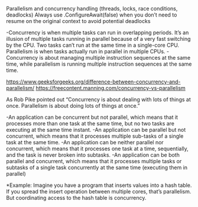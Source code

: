 Parallelism and concurrency handling (threads, locks, race conditions, deadlocks)
Always use .ConfigureAwait(false) when you don’t need to resume on the original context to avoid potential deadlocks

-Concurrency is when multiple tasks can run in overlapping periods. It’s an illusion of multiple tasks running in parallel because of a very fast switching by the CPU. Two tasks can’t run at the same time in a single-core CPU. Parallelism is when tasks actually run in parallel in multiple CPUs.
-Concurrency is about managing multiple instruction sequences at the same time, while parallelism is running multiple instruction sequences at the same time.

https://www.geeksforgeeks.org/difference-between-concurrency-and-parallelism/
https://freecontent.manning.com/concurrency-vs-parallelism

As Rob Pike pointed out “Concurrency is about dealing with lots of things at once. Parallelism is about doing lots of things at once.”

-An application can be concurrent but not parallel, which means that it processes more than one task at the same time, but no two tasks are executing at the same time instant.
-An application can be parallel but not concurrent, which means that it processes multiple sub-tasks of a single task at the same time.
-An application can be neither parallel nor concurrent, which means that it processes one task at a time, sequentially, and the task is never broken into subtasks.
-An application can be both parallel and concurrent, which means that it processes multiple tasks or subtasks of a single task concurrently at the same time (executing them in parallel)

 *Example: Imagine you have a program that inserts values into a hash table. If you spread the insert operation between multiple cores, that’s parallelism. But coordinating access to the hash table is concurrency.